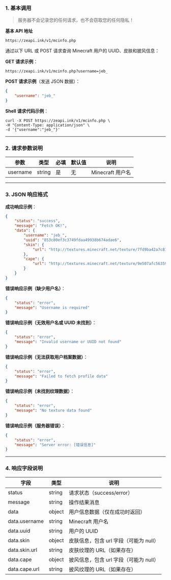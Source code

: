 ### 1. 基本调用

> 服务器不会记录您的任何请求，也不会窃取您的任何隐私！

**基本 API 地址**
```url
https://zeapi.ink/v1/mcinfo.php
```

通过以下 URL 或 POST 请求查询 Minecraft 用户的 UUID、皮肤和披风信息：

**GET 请求示例**：
```url
https://zeapi.ink/v1/mcinfo.php?username=jeb_
```

**POST 请求示例**（发送 JSON 数据）：
```json
{
    "username": "jeb_"
}
```

**Shell 请求代码示例**：
```shell
curl -X POST https://zeapi.ink/v1/mcinfo.php \
-H "Content-Type: application/json" \
-d '{"username":"jeb_"}'
```

---

### 2. 请求参数说明

| 参数      | 类型   | 必填 | 默认值 | 说明                              |
|-----------|--------|------|--------|----------------------------------|
| username  | string | 是   | 无     | Minecraft 用户名                 |

---

### 3. JSON 响应格式

**成功响应示例**：
```json
{
    "status": "success",
    "message": "Fetch OK!",
    "data": {
        "username": "jeb_",
        "uuid": "853c80ef3c3749fdaa49938b674adae6",
        "skin": {
            "url": "http://textures.minecraft.net/texture/7fd9ba42a7c81eeea22f1524271ae85a8e045ce0af5a6ae16c6406ae917e68b5"
        },
        "cape": {
            "url": "http://textures.minecraft.net/texture/9e507afc56359978a3eb3e32367042b853cddd0995d17d0da995662913fb00f7"
        }
    }
}
```

**错误响应示例（缺少用户名）**：
```json
{
    "status": "error",
    "message": "Username is required"
}
```

**错误响应示例（无效用户名或 UUID 未找到）**：
```json
{
    "status": "error",
    "message": "Invalid username or UUID not found"
}
```

**错误响应示例（无法获取用户档案数据）**：
```json
{
    "status": "error",
    "message": "Failed to fetch profile data"
}
```

**错误响应示例（未找到纹理数据）**：
```json
{
    "status": "error",
    "message": "No texture data found"
}
```

**错误响应示例（服务器错误）**：
```json
{
    "status": "error",
    "message": "Server error: [错误信息]"
}
```

---

### 4. 响应字段说明

| 字段          | 类型   | 说明                              |
|---------------|--------|----------------------------------|
| status        | string | 请求状态（success/error）        |
| message       | string | 操作结果消息                    |
| data          | object | 用户信息数据（仅在成功时返回）   |
| data.username | string | Minecraft 用户名                 |
| data.uuid     | string | 用户的 UUID                     |
| data.skin     | object | 皮肤信息，包含 url 字段（可能为 null） |
| data.skin.url | string | 皮肤纹理的 URL（如果存在）       |
| data.cape     | object | 披风信息，包含 url 字段（可能为 null） |
| data.cape.url | string | 披风纹理的 URL（如果存在）       |